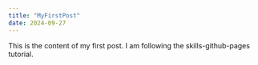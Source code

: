 ```yaml
---
title: "MyFirstPost"
date: 2024-09-27
---
```


This is the content of my first post. I am following the skills-github-pages tutorial.

